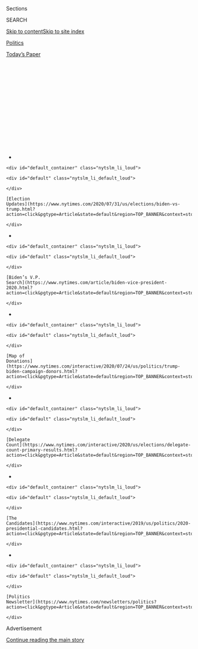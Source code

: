<div id="app">

<div>

<div>

<div>

<div class="NYTAppHideMasthead css-1q2w90k e1suatyy0">

<div class="section css-ui9rw0 e1suatyy2">

<div class="css-eph4ug er09x8g0">

<div class="css-6n7j50">

</div>

<span class="css-1dv1kvn">Sections</span>

<div class="css-10488qs">

<span class="css-1dv1kvn">SEARCH</span>

</div>

[Skip to content](#site-content)[Skip to site
index](#site-index)

</div>

<div id="masthead-section-label" class="css-1wr3we4 eaxe0e00">

[Politics](https://www.nytimes.com/section/politics)

</div>

<div class="css-10698na e1huz5gh0">

</div>

</div>

<div id="masthead-bar-one" class="section hasLinks css-15hmgas e1csuq9d3">

<div class="css-uqyvli e1csuq9d0">

</div>

<div class="css-1uqjmks e1csuq9d1">

</div>

<div class="css-9e9ivx">

[](https://myaccount.nytimes.com/auth/login?response_type=cookie&client_id=vi)

</div>

<div class="css-1bvtpon e1csuq9d2">

[Today’s
Paper](https://www.nytimes.com/section/todayspaper)

</div>

</div>

</div>

</div>

<div data-aria-hidden="false">

<div id="site-content" data-role="main">

<div>

<div class="css-1aor85t" style="opacity:0.000000001;z-index:-1;visibility:hidden">

<div class="css-1hqnpie">

<div class="css-epjblv">

<span class="css-17xtcya">[Politics](/section/politics)</span><span class="css-x15j1o">|</span><span class="css-fwqvlz">Trump’s
Remedy for Low Poll Numbers: Reminding People Polls Can Be
Wrong</span>

</div>

<div class="css-k008qs">

<div class="css-1iwv8en">

<span class="css-18z7m18"></span>

<div>

</div>

</div>

<span class="css-1n6z4y">https://nyti.ms/30zd7xA</span>

<div class="css-1705lsu">

<div class="css-4xjgmj">

<div class="css-4skfbu" data-role="toolbar" data-aria-label="Social Media Share buttons, Save button, and Comments Panel with current comment count" data-testid="share-tools">

  - 
  - 
  - 
  - 
    
    <div class="css-6n7j50">
    
    </div>

  - 

</div>

</div>

</div>

</div>

</div>

</div>

<div id="NYT_TOP_BANNER_REGION" class="css-13pd83m">

<div>

<div id="styln-elections-notifications-menu" class="section interactive-content interactive-size-medium css-1edisqu">

<div class="css-17ih8de interactive-body">

<div class="nytslm_innerContainer" data-aria-live="polite">

<div class="nytslm_title">

</div>

  - 
    
    <div id="default_container" class="nytslm_li_loud">
    
    <div id="default" class="nytslm_li_default_loud">
    
    </div>
    
    [Election
    Updates](https://www.nytimes.com/2020/07/31/us/elections/biden-vs-trump.html?action=click&pgtype=Article&state=default&region=TOP_BANNER&context=storylines_menu)
    
    </div>

  - 
    
    <div id="default_container" class="nytslm_li_loud">
    
    <div id="default" class="nytslm_li_default_loud">
    
    </div>
    
    [Biden’s V.P.
    Search](https://www.nytimes.com/article/biden-vice-president-2020.html?action=click&pgtype=Article&state=default&region=TOP_BANNER&context=storylines_menu)
    
    </div>

  - 
    
    <div id="default_container" class="nytslm_li_loud">
    
    <div id="default" class="nytslm_li_default_loud">
    
    </div>
    
    [Map of
    Donations](https://www.nytimes.com/interactive/2020/07/24/us/politics/trump-biden-campaign-donors.html?action=click&pgtype=Article&state=default&region=TOP_BANNER&context=storylines_menu)
    
    </div>

  - 
    
    <div id="default_container" class="nytslm_li_loud">
    
    <div id="default" class="nytslm_li_default_loud">
    
    </div>
    
    [Delegate
    Count](https://www.nytimes.com/interactive/2020/us/elections/delegate-count-primary-results.html?action=click&pgtype=Article&state=default&region=TOP_BANNER&context=storylines_menu)
    
    </div>

  - 
    
    <div id="default_container" class="nytslm_li_loud">
    
    <div id="default" class="nytslm_li_default_loud">
    
    </div>
    
    [The
    Candidates](https://www.nytimes.com/interactive/2019/us/politics/2020-presidential-candidates.html?action=click&pgtype=Article&state=default&region=TOP_BANNER&context=storylines_menu)
    
    </div>

  - 
    
    <div id="default_container" class="nytslm_li_loud">
    
    <div id="default" class="nytslm_li_default_loud">
    
    </div>
    
    [Politics
    Newsletter](https://www.nytimes.com/newsletters/politics?action=click&pgtype=Article&state=default&region=TOP_BANNER&context=storylines_menu)
    
    </div>

</div>

</div>

</div>

</div>

</div>

<div id="top-wrapper" class="css-1sy8kpn">

<div id="top-slug" class="css-l9onyx">

Advertisement

</div>

[Continue reading the main
story](#after-top)

<div class="ad top-wrapper" style="text-align:center;height:100%;display:block;min-height:250px">

<div id="top" class="place-ad" data-position="top" data-size-key="top">

</div>

</div>

<div id="after-top">

</div>

</div>

<div>

<div id="sponsor-wrapper" class="css-1hyfx7x">

<div id="sponsor-slug" class="css-19vbshk">

Supported by

</div>

[Continue reading the main
story](#after-sponsor)

<div id="sponsor" class="ad sponsor-wrapper" style="text-align:center;height:100%;display:block">

</div>

<div id="after-sponsor">

</div>

</div>

<div class="css-186x18t">

Political
Memo

</div>

<div class="css-1vkm6nb ehdk2mb0">

# Trump’s Remedy for Low Poll Numbers: Reminding People Polls Can Be Wrong

</div>

And if surveys of likely voters don’t look promising, turn to other
measures. Like boat parades.

<div class="css-79elbk" data-testid="photoviewer-wrapper">

<div class="css-z3e15g" data-testid="photoviewer-wrapper-hidden">

</div>

<div class="css-1a48zt4 ehw59r15" data-testid="photoviewer-children">

![<span class="css-16f3y1r e13ogyst0" data-aria-hidden="true">President
Trump has been trailing in national polls for over a
month.</span><span class="css-cnj6d5 e1z0qqy90" itemprop="copyrightHolder"><span class="css-1ly73wi e1tej78p0">Credit...</span><span><span>Doug
Mills/The New York
Times</span></span></span>](https://static01.nyt.com/images/2020/07/21/us/politics/21trump-polling/merlin_174765300_228d0e13-79e2-4530-85c3-d53aba98ce6c-articleLarge.jpg?quality=75&auto=webp&disable=upscale)

</div>

</div>

<div class="css-18e8msd">

<div class="css-vp77d3 epjyd6m0">

<div class="css-hus3qt ey68jwv0" data-aria-hidden="true">

[![Annie
Karni](https://static01.nyt.com/images/2019/02/05/multimedia/author-annie-karni/author-annie-karni-thumbLarge.png
"Annie Karni")](https://www.nytimes.com/by/annie-karni)

</div>

<div class="css-1baulvz">

By [<span class="css-1baulvz last-byline" itemprop="name">Annie
Karni</span>](https://www.nytimes.com/by/annie-karni)

</div>

</div>

  - 
    
    <div class="css-ld3wwf e16638kd2">
    
    July 22,
    2020
    
    </div>

  - 
    
    <div class="css-4xjgmj">
    
    <div class="css-d8bdto" data-role="toolbar" data-aria-label="Social Media Share buttons, Save button, and Comments Panel with current comment count" data-testid="share-tools">
    
      - 
      - 
      - 
      - 
        
        <div class="css-6n7j50">
        
        </div>
    
      - 
    
    </div>
    
    </div>

</div>

</div>

<div class="section meteredContent css-1r7ky0e" name="articleBody" itemprop="articleBody">

<div class="css-1fanzo5 StoryBodyCompanionColumn">

<div class="css-53u6y8">

WASHINGTON — “I’m not losing,” President Trump insisted in an interview
on Sunday with the Fox News anchor Chris Wallace after being presented
with the cable network's latest poll, which showed former Vice President
Joseph R. Biden Jr. [with an eight-point advantage
nationally](https://www.foxnews.com/politics/fox-news-poll-biden-holds-lead-over-trump-as-coronavirus-concerns-grip-nation).

The president, who often promotes poll numbers when they are favorable
to him — and even regularly advertises what he claims is a “96% Approval
Rating in the Republican Party” without citing any source for that
questionable statistic — said the public polls that showed him losing
were “fake in 2016, and now they’re even more fake.”

There aren’t many campaign metrics out there these days to buoy a
president who loves to cite a record he has shattered. He hasn’t been
able to pack a stadium with supporters since the beginning of the
coronavirus pandemic, and Mr. Biden has out-raised him for two months in
a row. Unlike Hillary Clinton’s slim lead in national polls four years
ago, [Mr. Biden has held a nearly double-digit lead in an average of
polls for more than a
month](https://www.nytimes.com/2020/07/20/upshot/biden-trump-poll.html?smid=tw-share).

In response, the Trump campaign has highlighted the meaningless marker
of “boat parades” as a measure of voter enthusiasm. The most recent
shattered record Mr. Trump has touted online is a heat index. “We may
have set a record for doing such an interview in the heat,” [Mr. Trump
tweeted
Tuesday](https://twitter.com/realDonaldTrump/status/1285520211593105413),
referring to his outdoor interview with Mr. Wallace. “It was 100
degrees, making things very interesting\!”

</div>

</div>

<div class="css-1fanzo5 StoryBodyCompanionColumn">

<div class="css-53u6y8">

Meanwhile, his campaign and his top advisers have echoed his attempts to
discredit public polls, in an effort to treat them, dismissively, as an
extension of “the media.” The Trump team [sent a cease-and-desist
letter](https://www.cnn.com/2020/06/10/politics/trump-campaign-cnn-poll/index.html)
to CNN after it published a June poll that showed Mr. Trump losing to
Mr. Biden. (The network said it stood by its poll.) And in a recent
[interview with
Newsweek](https://www.newsweek.com/2020/07/24/exclusive-jared-kushner-gets-candid-about-struggling-trump-campaign-mideast-peace-more-1518952.html),
the president’s son-in-law Jared Kushner, who is overseeing Mr. Trump’s
campaign, dismissed public polling as “all b.s.”

Privately, aides said, Mr. Trump knows things aren’t looking good for
him — he just thinks the public polls are overstating the situation. His
campaign does not conduct national polls, but aides have presented him
with internal data about battleground states that show a closer race
than the public polling numbers. His pollsters tell him regularly that
he is in a close race and that there is more polling bias in the news
media today than there was four years ago, a claim untethered to any
measurable metric. They assure him that his base is still
enthusiastically engaged and that the middle that might have been
planning to vote for him in March has moved away through no fault of his
own.

That has helped lead Mr. Trump to think that the public polls are
overstating Mr. Biden’s advantage, advisers said, and that they offer
only a snapshot in time. But his internal numbers still show him
trailing Mr. Biden, and he is worried about his standing. He asks his
advisers with more regularity, “What do we need to do?” and grills his
friends about “how is it looking?” while making public course
corrections, the advisers
said.

<div id="NYT_MAIN_CONTENT_1_REGION" class="css-9tf9ac">

<div>

<div id="styln-nfldraft-updates-block" class="section interactive-content interactive-size-medium css-1ftcdic">

<div class="css-17ih8de interactive-body">

<div id="styln-briefing-block" data-asset-id="">

<div class="briefing-block-header-section">

# [Latest Updates: 2020 Election](https://www.nytimes.com/2020/07/31/us/elections/biden-vs-trump.html?action=click&pgtype=Article&state=default&region=MAIN_CONTENT_1&context=storylines_live_updates)

<div class="briefing-block-ts">

Updated 2020-08-01T01:26:45.732Z

</div>

</div>

  - [Kamala Harris, a top vice-presidential contender, confronts double
    standards.](https://www.nytimes.com/2020/07/31/us/elections/biden-vs-trump.html?action=click&pgtype=Article&state=default&region=MAIN_CONTENT_1&context=storylines_live_updates#link-29fdff45)
  - [Karen Bass and Susan Rice are rising on Biden’s vice-presidential
    shortlist.](https://www.nytimes.com/2020/07/31/us/elections/biden-vs-trump.html?action=click&pgtype=Article&state=default&region=MAIN_CONTENT_1&context=storylines_live_updates#link-13ec3d9c)
  - [Trump says Russian bounties to kill U.S. troops ‘never took
    place.’](https://www.nytimes.com/2020/07/31/us/elections/biden-vs-trump.html?action=click&pgtype=Article&state=default&region=MAIN_CONTENT_1&context=storylines_live_updates#link-49e9a016)

<div class="briefing-block-footer">

<div class="briefing-block-footer-meta">

[See more
updates](https://www.nytimes.com/2020/07/31/us/elections/biden-vs-trump.html?action=click&pgtype=Article&state=default&region=MAIN_CONTENT_1&context=storylines_live_updates)

</div>

</div>

</div>

</div>

</div>

</div>

</div>

Over the past several weeks, he changed his stance on promoting masks,
claiming that it was “patriotic” to wear one, and resuscitated the daily
coronavirus news conference — both an acknowledgment that he needs to be
seen as taking the virus seriously again.

On Tuesday evening, campaign aides circulated a news story from CNBC, in
which the host Jim Cramer said that Mr. Trump’s belated endorsement of
face coverings had sparked a rally in recovery stocks.

</div>

</div>

<div class="css-1fanzo5 StoryBodyCompanionColumn">

<div class="css-53u6y8">

The president also unceremoniously demoted his longtime campaign
manager, Brad Parscale, and his campaign has shifted the majority of its
advertising resources to a message of law and order, claiming
inaccurately in a new television ad spot that if Mr. Biden is elected,
the country’s police departments will cease to exist.

His political opponents assume he knows he is losing, and badly, and
that his blanket dismissal of public polling as “fake” is part of a
strategy to sow doubt and confusion in November. “Saying the polls are
fake helps in laying the predicate for claiming the election is rigged,”
said William Kristol, the conservative writer and prominent “Never
Trump” Republican. “Because his brand going forward depends on his
being a victim of a rigged system, not accepting defeat. He has a
general interest in discrediting the truth, and this is part of an
assault on the truth.”

But aides said that even in private conversations, Mr. Trump has not let
the reality of his current political standing fully sink in.

“No one’s ever come back from something like this,” said Lee Miringoff,
director of the Marist College Institute for Public Opinion, referring
to Mr. Biden’s polling lead over Mr. Trump. Indeed, it has been almost
25 years since Bill Clinton sustained such a gaping advantage over his
opponent, Bob Dole, in 1996.

But when donors and outside allies have been blunt with Mr. Trump and
told him that he is, in fact, losing, the president has pushed back,
claiming that things are getting better and there’s still plenty of time
for improvement, according to Republicans familiar with these
conversations who spoke on the condition of anonymity to disclose
private exchanges.

“My polls show we’re getting real movement since Rushmore,” Mr. Trump
has told multiple associates, referring to his Fourth of July address at
Mount Rushmore, in which he framed the campaign as a battle against a
[“new far-left fascism” seeking to wipe out the nation’s values and
history](https://www.nytimes.com/2020/07/03/us/politics/trump-coronavirus-mount-rushmore.html).
White House advisers viewed the speech as a success, if a temporary one
that was quickly overtaken by Mr. Trump’s [defense of the Confederate
flag](https://www.nytimes.com/2020/07/06/us/politics/trump-bubba-wallace-nascar.html).
Yet the Biden campaign has not seen a real improvement in how voters
view Mr. Trump since the beginning of the pandemic, according to a
person who was familiar with the campaign’s data. Voters’ impressions of
Mr. Trump, the person said, have only grown more negative.

In private conversations, Mr. Trump has also brought up the general
election debates as an opportunity for him to improve his standing in
the race, telling allies he expects his opponent to perform poorly in
that format.

</div>

</div>

<div class="css-1fanzo5 StoryBodyCompanionColumn">

<div class="css-53u6y8">

Mr. Trump’s view of his position in the race is partly belief in his own
myth after the 2016 victory — the prognosticators were all wrong, and he
was right — and partly the rosier-than-reality picture that he hears
from certain advisers about the state of the race.

A president who loves numbers — the stock market when it’s on the rise,
the monthly job report when it spells a positive story line for him —
particularly loves polls, such as in the 2016 primary season, when he
was outpolling his Republican rivals. He also has a great out if he
doesn’t like the polls: November 2016.

His sources for his poll numbers, beyond cable television and newspaper
articles, are his aides, some of whom willfully distort the electoral
landscape to avoid his wrath — [going so far as to tell him he’s winning
in states like Maine, where he is
losing](https://www.nytimes.com/2020/07/02/us/politics/trump-2020-campaign-problems.html).
Aides said that even those advisers who are willing to bring him bad
news no longer deliver the full picture.

One of Mr. Trump’s main pollsters, Tony Fabrizio, often had the most
dire predictions and was known not to shy away from a “sky is falling”
briefing with the president. But aides said that everyone has tiptoed
around the president ever since June, when he threatened to sue Mr.
Parscale after he presented [polling data that showed Mr. Trump trailing
Mr. Biden in several crucial
states](https://www.nytimes.com/2020/04/29/us/politics/trump-campaign-reelection-polls.html).

Now, aides said, even the aides with more dire predictions will explain
away bad numbers by pointing to outside factors and will often blame
news coverage for Mr. Trump’s slump.

The campaign disputed that there was anything terrible they even needed
to brief the president about.

“We track 17 states that will decide who the next president will be and
we trust the methodology,” said Tim Murtaugh, the campaign’s
communications director. “In those states, our data shows that President
Trump remains strong against a defined Joe Biden and is well positioned
for
re-election.”

</div>

</div>

<div>

</div>

</div>

<div>

</div>

<div>

</div>

<div id="NYT_BELOW_MAIN_CONTENT_REGION">

<div>

<div id="STLYN_guide_v1_STYLN_guide_a" class="section css-l08pwh interactive-content interactive-size-medium">

<div class="css-17ih8de interactive-body">

<div class="g-story g-freebird g-max-limit" data-preview-slug="styln-scroll-guide">

</div>

<div id="g-electionguide-id" class="g-electionguide">

<div class="g-electionguide-container">

<div class="g-electionguide-wrapper">

<div class="g-electionguide-logo">

</div>

# Our 2020 Election Guide

Updated July 31, 2020

  - 
    
    -----
    
    ## The Latest
    
      - President Trump’s assault on the Postal Service is intersecting
        with his attacks on mail-in voting. [Voting rights groups say it
        is a recipe for
        disaster.](https://www.nytimes.com/2020/07/31/us/politics/trump-usps-mail-delays.html?action=click&pgtype=Article&state=default&region=BELOW_MAIN_CONTENT&context=storylines_guide)

  - 
    
    -----
    
    ## Biden’s V.P. Search
    
      - [Here are 13
        women](https://www.nytimes.com/article/biden-vice-president-2020.html?action=click&pgtype=Article&state=default&region=BELOW_MAIN_CONTENT&context=storylines_guide)
        who have been under consideration to be Joe Biden’s running
        mate, and why each might be chosen — and might not be.

  - 
    
    -----
    
    ## Keep Up With Our Coverage
    
      - Get an
        [email](https://www.nytimes.com/newsletters/politics?action=click&pgtype=Article&state=default&region=BELOW_MAIN_CONTENT&context=storylines_guide)
        recapping the day’s news
    
    <!-- end list -->
    
      - Download our mobile app on
        [iOS](https://apps.apple.com/us/app/nytimes/id284862083?ls=1&mat_click_id=5c79ae7455014fd1bd66b5610c05b8f2-20191112-16948&referrer=mat_click_id%3D5c79ae7455014fd1bd66b5610c05b8f2-20191112-16948%26link_click_id%3D722930677036718082)
        and
        [Android](http://a.localytics.com/android?id=com.nytimes.android&referrer=utm_source%3Dother_nyt_mobile_web%26utm_medium%3DWeb%2520page%26utm_term%3DGeneral%2520Mobile%2520Page%26utm_campaign%3DNYT%2520Mobile%2520General%2520Page)
        and turn on Breaking News and Politics alerts

</div>

</div>

</div>

</div>

</div>

</div>

</div>

<div>

</div>

<div>

<div id="bottom-wrapper" class="css-1ede5it">

<div id="bottom-slug" class="css-l9onyx">

Advertisement

</div>

[Continue reading the main
story](#after-bottom)

<div id="bottom" class="ad bottom-wrapper" style="text-align:center;height:100%;display:block;min-height:90px">

</div>

<div id="after-bottom">

</div>

</div>

</div>

</div>

</div>

## Site Index

<div>

</div>

## Site Information Navigation

  - [© <span>2020</span> <span>The New York Times
    Company</span>](https://help.nytimes.com/hc/en-us/articles/115014792127-Copyright-notice)

<!-- end list -->

  - [NYTCo](https://www.nytco.com/)
  - [Contact
    Us](https://help.nytimes.com/hc/en-us/articles/115015385887-Contact-Us)
  - [Work with us](https://www.nytco.com/careers/)
  - [Advertise](https://nytmediakit.com/)
  - [T Brand Studio](http://www.tbrandstudio.com/)
  - [Your Ad
    Choices](https://www.nytimes.com/privacy/cookie-policy#how-do-i-manage-trackers)
  - [Privacy](https://www.nytimes.com/privacy)
  - [Terms of
    Service](https://help.nytimes.com/hc/en-us/articles/115014893428-Terms-of-service)
  - [Terms of
    Sale](https://help.nytimes.com/hc/en-us/articles/115014893968-Terms-of-sale)
  - [Site
    Map](https://spiderbites.nytimes.com)
  - [Help](https://help.nytimes.com/hc/en-us)
  - [Subscriptions](https://www.nytimes.com/subscription?campaignId=37WXW)

</div>

</div>

</div>

</div>
